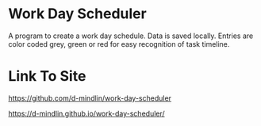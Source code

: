 # Work Day Scheduler

A program to create a work day schedule. Data is saved locally.
Entries are color coded grey, green or red for easy recognition of task timeline.

# Link To Site

https://github.com/d-mindlin/work-day-scheduler

https://d-mindlin.github.io/work-day-scheduler/